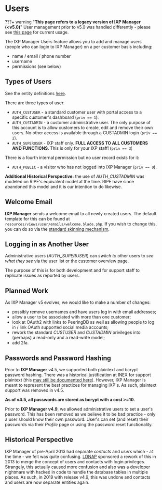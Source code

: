 # Users

???+ warning "**This page refers to a legacy version of IXP Manager (<v5.0)**"
    User management prior to v5.0 was handled differently - please see [this page](../users.md) for current usage.

The IXP Manager Users feature allows you to add and manage users (people who can login to IXP Manager) on a per customer basis including:

* name / email / phone number
* username
* permissions (see below)

## Types of Users

See the entity definitions [here](https://github.com/inex/IXP-Manager/blob/master/database/Entities/User.php).

There are three types of user:

* `AUTH_CUSTUSER` - a standard customer user with portal access to a specific customer's dashboard (`priv == 1`).
* `AUTH_CUSTADMIN` - a customer administrative user. The only purpose of this account is to allow customers to create, edit and remove their own users. No other access is available through a CUSTADMIN login (`priv == 2`).
* `AUTH_SUPERUSER` - IXP staff only. **FULL ACCESS TO ALL CUSTOMERS AND FUNCTIONS**. This is only for your IXP staff! (`priv == 3`)

There is a fourth internal permission but no user record exists for it:

* `AUTH_PUBLIC` - a visitor who has not logged into IXP Manager (`priv == 0`).

**Additional Historical Perspective:** the use of *AUTH_CUSTADMIN* was modeled on RIPE's equivalent model at the time. RIPE have since abandoned this model and it is our intention to do likewise.

## Welcome Email

**IXP Manager** sends a welcome email to all newly created users. The default template for this can be found at `resources/views/user/emails/welcome.blade.php`. If you wish to change this, you can do so via the [standard skinning mechanism](../../features/skinning.md).


## Logging in as Another User

Administrative users (*AUTH_SUPERUSER*) can *switch to* other users to *see what they see* via the user list or the customer overview page.

The purpose of this is for both development and for support staff to replicate issues as reported by users.

## Planned Work

As IXP Manager v5 evolves, we would like to make a number of changes:

* possibly remove usernames and have users log in with email addresses;
* allow a user to be associated with more than one customer;
* look at OAuth2 with links to PeeringDB as well as allowing people to log in / link OAuth supported social media accounts;
* rework the standard *CUSTUSER* and *CUSTADMIN* privileges into (perhaps) a read-only and a read-write model;
* add 2fa.

## Passwords and Password Hashing

Prior to **IXP Manager** v4.5, we supported both plaintext and bcrypt password hashing. There was a historical justification at INEX for support plaintext (this [may still be documented here](https://github.com/inex/IXP-Manager/wiki/Password-Hashing)). However, IXP Manager is meant to represent the best practices for managing IXP's. As such, plaintext support was removed in v4.5.

**As of v4.5, all passwords are stored as bcrypt with a cost >=10.**

Prior to **IXP Manager v4.9**, we allowed administrative users to set a user's password. This has been removed as we believe it to be bad practice - only a user should know their own password. User's can set (and reset) their passwords via their *Profile* page or using the password reset functionality.

## Historical Perspective

IXP Manager of pre-April 2013 had separate *contacts* and *users* which - at the time - we felt was quite confusing. [LONAP](http://www.lonap.net/) sponsored a rework of this in 2013 to merge the concept of users and contacts with login privileges. Strangely, this actually caused more confusion and also was a developer nightmare with hacked in code to handle the database tables in multiple places. As such, in 2019 with release v4.9, this was undone and contacts and users are now separate entities again.
